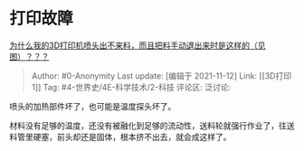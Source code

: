 # 打印故障
[为什么我的3D打印机喷头出不来料，而且把料手动退出来时是这样的（见图）？？？](https://www.zhihu.com/question/350450821/answer/855970718)

> Author: #0-Anonymity
> Last update: [编辑于 2021-11-12]
> Link: [[3D打印 1]]
> Tag: #4-世界史/4E-科学技术/2-科技
> 评论区:
> 泛讨论:

喷头的加热部件坏了，也可能是温度探头坏了。

材料没有足够的温度，还没有被融化到足够的流动性，送料轮就强行作业了，往送料管里硬塞，前头却还是固体，根本挤不出去，就会成这样了。
